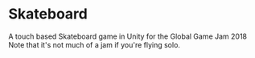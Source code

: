 # Skateboard
A touch based Skateboard game in Unity for the Global Game Jam 2018
Note that it's not much of a jam if you're flying solo.
